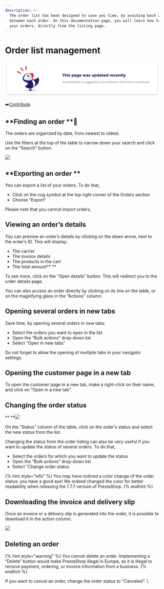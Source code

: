 ```yaml
---
description: >-
  The order list has been designed to save you time, by avoiding back and forth
  between each order. On this documentation page, you will learn how to manage
  your orders, directly from the listing page.
---
```


# Order list management

![](../../../.gitbook/assets/recent-updates.png)

:arrow_right:[Contribute](https://prestashop.gitbook.io/howtocontribute/)

## **Finding an order **:mag_right: 

The orders are organized by date, from newest to oldest. 

Use the filters at the top of the table to narrow down your search and click on the “Search” button.

![](https://lh6.googleusercontent.com/d2z7pDl22SCy0etaWt\_7qSVhAGw0AcDdiAPsrE37uqPjC3ArvZMso2IhIzN6j1mI1VnKEGSWhhW7Sd-qDRg_NcWvlwlN9JjmE5iIWnZiAuEa6jzKqpQDYkz2vc-yVOBDampSzk-8)

## **Exporting an order **

You can export a list of your orders. To do that,

* Click on the cog symbol at the top right corner of the Orders section
* Choose “Export” 

 Please note that you cannot import orders.

## **Viewing an order’s details**

You can preview an order’s details by clicking on the down arrow, next to the order’s ID. This will display:

* The carrier
* The invoice details
* The products in the cart
* The total amount** **

To see more, click on the “Open details” button. This will redirect you to the order details page. 

You can also access an order directly by clicking on its line on the table, or on the magnifying glass in the “Actions” column.

## **Opening several orders in new tabs**

Save time, by opening several orders in new tabs:

* Select the orders you want to open in the list
* Open the “Bulk actions” drop-down list
* Select  “Open in new tabs”

Do not forget to allow the opening of multiple tabs in your navigator settings. 

## **Opening the customer page in a new tab**

To open the customer page in a new tab, make a right-click on their name, and click on “Open in a new tab”.

## **Changing the order status**

**     **![](https://lh6.googleusercontent.com/6UrdsTFPXoizMX_PyjnMDRvnZ7yuqcdqRrboLt3v0W2XXalPe3lTD0Iuv4fbb-mVLzK0alGYtWtMQWmo7W5rlDsl03a42CyJjQgieEvfiV1c9ga1MXtFfiQGgkCLPXd-D9d1-tDa)

On the “Status” column of the table, click on the order’s status and select the new status from the list. 

Changing the status from the order listing can also be very useful if you want to update the status of several orders. To do that, 

* Select the orders for which you want to update the status
* Open the “Bulk actions” drop-down list
* Select “Change order status

{% hint style="info" %}
You may have noticed a color change of the order status: you have a good eye! We indeed changed the color for better readability when releasing the 1.7.7 version of PrestaShop.
{% endhint %}

## **Downloading the invoice and delivery slip**

Once an invoice or a delivery slip is generated into the order, it is possible to download it in the action column.

![](https://lh3.googleusercontent.com/rmQ81g7g4TDlw4Wg_cP3cI8G3n9dC75cwqrLRy\_1gENUCMZJyF6lkSL4wLsDIG7wViXZdAZLuTTfwuoDzFDA0wr00SImSsTnGkuWYYXxeRntnqx_ED4LNhK83fBkPweYyIcMfp1c)

## **Deleting an order**

{% hint style="warning" %}
You cannot delete an order. Implementing a “Delete” button would make PrestaShop illegal in Europe, as it is illegal to remove payment, ordering, or invoice information from a business.
{% endhint %}

If you want to cancel an order, change the order status to “Canceled”. \
